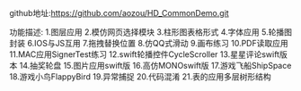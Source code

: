 github地址:https://github.com/aozou/HD_CommonDemo.git

功能描述:
1.图层应用
2.模仿网页选择模块
3.柱形图表格形式
4.字体应用
5.轮播图封装
6.IOS与JS互用
7.拖拽替换位置
8.仿QQ式滑动
9.画布练习
10.PDF读取应用
11.MAC应用SignerTest练习
12.swift轮播控件CycleScroller
13.星星评论swift版本
14.抽奖轮盘
15.图片应用swift版
16.高仿MONOswift版
17.游戏飞船ShipSpace
18.游戏小鸟FlappyBird
19.异常捕捉
20.代码混淆
21.表的应用多层树形结构
